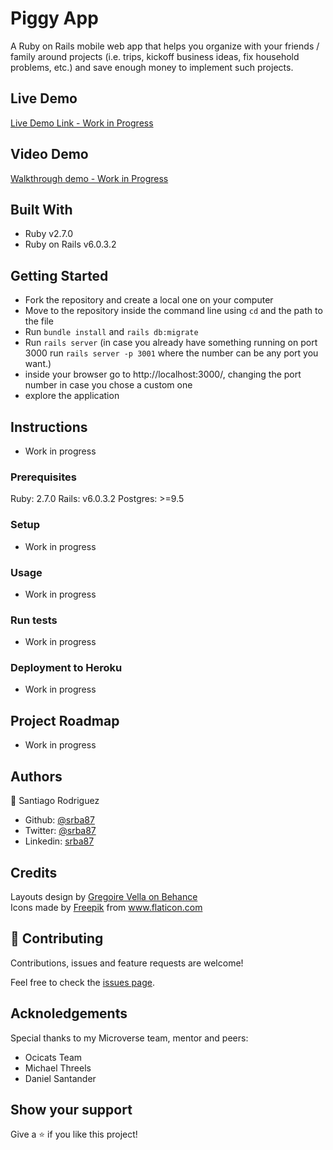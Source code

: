 # Piggy App

A Ruby on Rails mobile web app that helps you organize with your friends / family around projects (i.e. trips, kickoff business ideas, fix household problems, etc.) and save enough money to implement such projects.

## Live Demo
[Live Demo Link - Work in Progress]()

## Video Demo
[Walkthrough demo - Work in Progress]()

## Built With

- Ruby v2.7.0
- Ruby on Rails v6.0.3.2

## Getting Started
- Fork the repository and create a local one on your computer
- Move to the repository inside the command line using `cd` and the path to the file
- Run `bundle install` and `rails db:migrate`
- Run `rails server` (in case you already have something running on port 3000 run `rails server -p 3001` where the number can be any port you want.)
- inside your browser go to http://localhost:3000/, changing the port number in case you chose a custom one
- explore the application

## Instructions
- Work in progress

### Prerequisites

Ruby: 2.7.0
Rails: v6.0.3.2
Postgres: >=9.5

### Setup
- Work in progress

### Usage
- Work in progress

### Run tests
- Work in progress

### Deployment to Heroku
- Work in progress

## Project Roadmap
- Work in progress

## Authors
👤 Santiago Rodriguez
- Github: [@srba87](https://github.com/santiagorodriguezbermudez)
- Twitter: [@srba87](https://twitter.com/srba)
- Linkedin: [srba87](https://linkedin.com/in/srba87)


## Credits
Layouts design by [Gregoire Vella on Behance](https://www.behance.net/gregoirevella)<br>
Icons made by <a href="https://www.flaticon.com/authors/freepik" title="Freepik">Freepik</a> from <a href="https://www.flaticon.com/" title="Flaticon"> www.flaticon.com</a>

## 🤝 Contributing

Contributions, issues and feature requests are welcome!

Feel free to check the [issues page](issues/).

## Acknoledgements

Special thanks to my Microverse team, mentor and peers:
- Ocicats Team
- Michael Threels
- Daniel Santander

## Show your support

Give a ⭐️ if you like this project!
